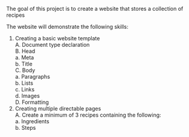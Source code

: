 The goal of this project is to create a website that stores a collection of recipes

The website will demonstrate the following skills:
1. Creating a basic website template  
    A. Document type declaration  
    B. Head  
        a. Meta  
        b. Title  
    C. Body  
        a. Paragraphs  
        b. Lists  
        c. Links  
        d. Images  
    D. Formatting  
2. Creating multiple directable pages  
    A. Create a minimum of 3 recipes containing the following:  
        a. Ingredients  
        b. Steps  